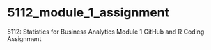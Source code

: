# 5112_module_1_assignment
5112: Statistics for Business Analytics Module 1 GitHub and R Coding Assignment
